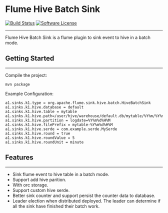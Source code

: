 # Flume Hive Batch Sink

[![Build Status](https://travis-ci.org/litao-buptsse/flume-hive-batch-sink.svg?branch=master)](https://travis-ci.org/litao-buptsse/flume-hive-batch-sink)
[![Software License](https://img.shields.io/badge/license-Apache%202.0-brightgreen.svg)](https://github.com/litao-buptsse/flume-hive-batch-sink/blob/master/LICENSE)

---

Flume Hive Batch Sink is a flume plugin to sink event to hive in a batch mode.



## Getting Started

---

Compile the project:

```
mvn package
```

Example Configuration:

```
a1.sinks.k1.type = org.apache.flume.sink.hive.batch.HiveBatchSink
a1.sinks.k1.hive.database = default
a1.sinks.k1.hive.table = mytable
a1.sinks.k1.hive.path=/user/hive/warehouse/default.db/mytable/%Y%m/%Y%m%d
a1.sinks.k1.hive.partition = logdate=%Y%m%d%H%M
a1.sinks.k1.hive.filePrefix = mytable-%Y%m%d%H%M
a1.sinks.k1.hive.serde = com.example.serde.MySerde
a1.sinks.k1.hive.round = true
a1.sinks.k1.hive.roundValue = 5
a1.sinks.k1.hive.roundUnit = minute
```

## Features

---

* Sink flume event to hive table in a batch mode.
* Support add hive parition.
* With orc storage.
* Support custom hive serde.
* Better sink counter and support persist the counter data to database.
* Leader election when distributed deployed. The leader can determine if all the sink have finished their batch work.